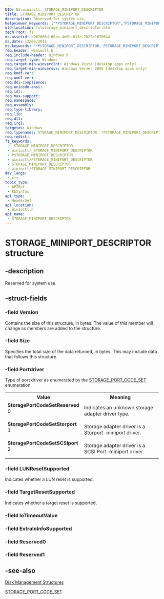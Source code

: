 ```yaml
---
UID: NS:winioctl._STORAGE_MINIPORT_DESCRIPTOR
title: STORAGE_MINIPORT_DESCRIPTOR
description: Reserved for system use.
helpviewer_keywords: ["*PSTORAGE_MINIPORT_DESCRIPTOR","PSTORAGE_MINIPORT_DESCRIPTOR","PSTORAGE_MINIPORT_DESCRIPTOR structure pointer [Files]","STORAGE_MINIPORT_DESCRIPTOR","STORAGE_MINIPORT_DESCRIPTOR structure [Files]","StoragePortCodeSetReserved","StoragePortCodeSetSCSIport","StoragePortCodeSetStorport","fs.storage_miniport_descriptor","winioctl/PSTORAGE_MINIPORT_DESCRIPTOR","winioctl/STORAGE_MINIPORT_DESCRIPTOR"]
old-location: fs\storage_miniport_descriptor.htm
tech.root: fs
ms.assetid: b962666d-60ae-4e0b-813e-7b22e1670644
ms.date: 12/05/2018
ms.keywords: '*PSTORAGE_MINIPORT_DESCRIPTOR, PSTORAGE_MINIPORT_DESCRIPTOR, PSTORAGE_MINIPORT_DESCRIPTOR structure pointer [Files], STORAGE_MINIPORT_DESCRIPTOR, STORAGE_MINIPORT_DESCRIPTOR structure [Files], StoragePortCodeSetReserved, StoragePortCodeSetSCSIport, StoragePortCodeSetStorport, fs.storage_miniport_descriptor, winioctl/PSTORAGE_MINIPORT_DESCRIPTOR, winioctl/STORAGE_MINIPORT_DESCRIPTOR'
req.header: winioctl.h
req.include-header: Windows.h
req.target-type: Windows
req.target-min-winverclnt: Windows Vista [desktop apps only]
req.target-min-winversvr: Windows Server 2008 [desktop apps only]
req.kmdf-ver: 
req.umdf-ver: 
req.ddi-compliance: 
req.unicode-ansi: 
req.idl: 
req.max-support: 
req.namespace: 
req.assembly: 
req.type-library: 
req.lib: 
req.dll: 
req.irql: 
targetos: Windows
req.typenames: STORAGE_MINIPORT_DESCRIPTOR, *PSTORAGE_MINIPORT_DESCRIPTOR
req.redist: 
f1_keywords:
 - _STORAGE_MINIPORT_DESCRIPTOR
 - winioctl/_STORAGE_MINIPORT_DESCRIPTOR
 - PSTORAGE_MINIPORT_DESCRIPTOR
 - winioctl/PSTORAGE_MINIPORT_DESCRIPTOR
 - STORAGE_MINIPORT_DESCRIPTOR
 - winioctl/STORAGE_MINIPORT_DESCRIPTOR
dev_langs:
 - c++
topic_type:
 - APIRef
 - kbSyntax
api_type:
 - HeaderDef
api_location:
 - WinIoCtl.h
api_name:
 - STORAGE_MINIPORT_DESCRIPTOR
---
```


# STORAGE_MINIPORT_DESCRIPTOR structure


## -description

Reserved for system use.

## -struct-fields

### -field Version

Contains the size of this structure, in bytes. The value of this member will change as members are added to 
      the structure.

### -field Size

Specifies the total size of the data returned, in bytes. This may include data that follows this 
      structure.

### -field Portdriver

Type of port driver as enumerated by the 
     <a href="https://docs.microsoft.com/windows/desktop/api/winioctl/ne-winioctl-storage_port_code_set">STORAGE_PORT_CODE_SET</a> enumeration.

<table>
<tr>
<th>Value</th>
<th>Meaning</th>
</tr>
<tr>
<td width="40%"><a id="StoragePortCodeSetReserved"></a><a id="storageportcodesetreserved"></a><a id="STORAGEPORTCODESETRESERVED"></a><dl>
<dt><b>StoragePortCodeSetReserved</b></dt>
<dt>0</dt>
</dl>
</td>
<td width="60%">
Indicates an unknown storage adapter driver type.

</td>
</tr>
<tr>
<td width="40%"><a id="StoragePortCodeSetStorport"></a><a id="storageportcodesetstorport"></a><a id="STORAGEPORTCODESETSTORPORT"></a><dl>
<dt><b>StoragePortCodeSetStorport</b></dt>
<dt>1</dt>
</dl>
</td>
<td width="60%">
Storage adapter driver is a Storport-miniport driver.

</td>
</tr>
<tr>
<td width="40%"><a id="StoragePortCodeSetSCSIport"></a><a id="storageportcodesetscsiport"></a><a id="STORAGEPORTCODESETSCSIPORT"></a><dl>
<dt><b>StoragePortCodeSetSCSIport</b></dt>
<dt>2</dt>
</dl>
</td>
<td width="60%">
Storage adapter driver is a SCSI Port-miniport driver.

</td>
</tr>
</table>

### -field LUNResetSupported

Indicates whether a LUN reset is supported.

### -field TargetResetSupported

Indicates whether a target reset is supported.

### -field IoTimeoutValue

### -field ExtraIoInfoSupported

### -field Reserved0

### -field Reserved1

## -see-also

<a href="https://docs.microsoft.com/windows/desktop/FileIO/disk-management-structures">Disk Management Structures</a>



<a href="https://docs.microsoft.com/windows/desktop/api/winioctl/ne-winioctl-storage_port_code_set">STORAGE_PORT_CODE_SET</a>

